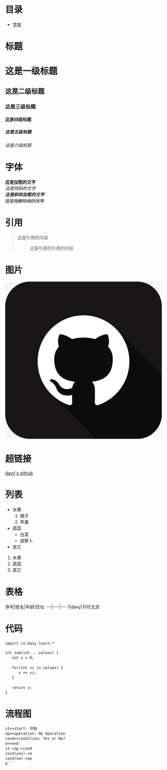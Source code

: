 # 目录
* <a href="#fontstyle">字体</a>


# 标题
# 这是一级标题
## 这是二级标题
### 这是三级标题
#### 这是四级标题
##### 这是五级标题
###### 这是六级标题


# <a name="fontstyle">字体</a>
**这是加粗的文字**  
*这是倾斜的文字*  
***这是斜体加粗的文字***  
~~这是加删除线的文字~~


# 引用
>这是引用的内容
>>这是引用的引用的内容


# 图片
![github图标](https://github.com/davy0118/tools/blob/master/markdown/github.jpg "github")


# 超链接
[davy's github](https://github.com/davy0118/tools "davy's github")


# 列表
* 水果
   1. 橘子
   2. 苹果
* 蔬菜
   * 白菜
   * 胡萝卜
* 其它

1. 水果
2. 蔬菜
3. 其它


# 表格
序号|姓名|年龄|住址
---|---|---
1|davy|100|北京


# 代码
`import cn.davy.learn.*`
```
int sum(int... values) {
   int v = 0;

   for(int vi in values) {
      v += vi;
   }
   
   return v;
}
```


# 流程图
```flow
st=>start: 开始
op=>operation: My Operation
cond=>condition: Yes or No?
e=>end
st->op->cond
cond(yes)->e
cond(no)->op
&```